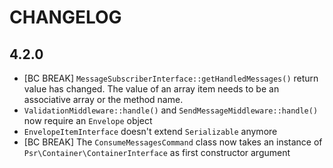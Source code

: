 CHANGELOG
=========

4.2.0
-----

 * [BC BREAK] `MessageSubscriberInterface::getHandledMessages()` return value has changed. The value of an array item
   needs to be an associative array or the method name. 
 * `ValidationMiddleware::handle()` and `SendMessageMiddleware::handle()` now require an `Envelope` object
 * `EnvelopeItemInterface` doesn't extend `Serializable` anymore
 * [BC BREAK] The `ConsumeMessagesCommand` class now takes an instance of `Psr\Container\ContainerInterface` 
   as first constructor argument
